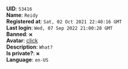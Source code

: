 **UID**: `53416`  
**Name**: `Reidy`  
**Registered at**: `Sat, 02 Oct 2021 22:40:16 GMT`  
**Last login**: `Wed, 07 Sep 2022 21:00:28 GMT`  
**Banned**: `❌`  
**Avatar**: [click](/avatars/8947cf0e-87ea-4c3c-8486-41937a64499f.jpg)  
**Description**: ```What?```  
**Is private?**: `❌`  
**Language**: `en-US`
